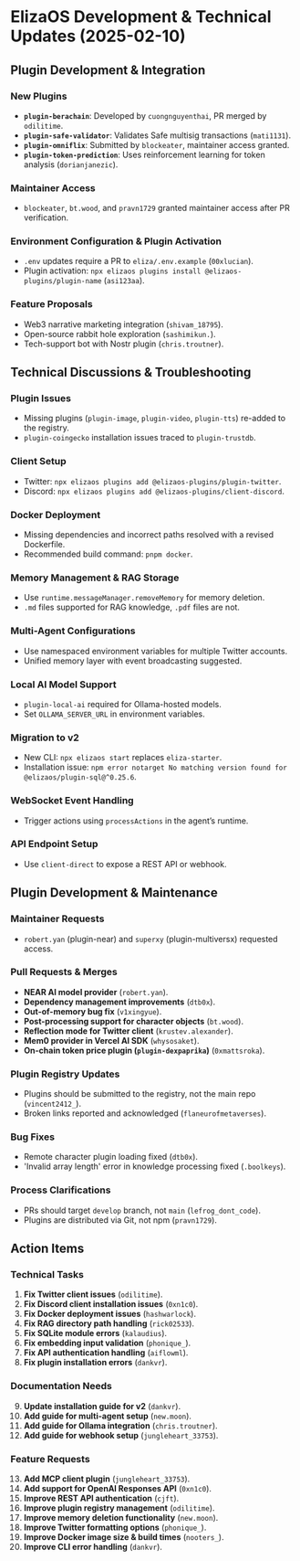 # ElizaOS Development & Technical Updates (2025-02-10)

## Plugin Development & Integration

### New Plugins
- **`plugin-berachain`**: Developed by `cuongnguyenthai`, PR merged by `odilitime`.
- **`plugin-safe-validator`**: Validates Safe multisig transactions (`mati1131`).
- **`plugin-omniflix`**: Submitted by `blockeater`, maintainer access granted.
- **`plugin-token-prediction`**: Uses reinforcement learning for token analysis (`dorianjanezic`).

### Maintainer Access
- `blockeater`, `bt.wood`, and `pravn1729` granted maintainer access after PR verification.

### Environment Configuration & Plugin Activation
- `.env` updates require a PR to `eliza/.env.example` (`00xlucian`).
- Plugin activation: `npx elizaos plugins install @elizaos-plugins/plugin-name` (`asi123aa`).

### Feature Proposals
- Web3 narrative marketing integration (`shivam_18795`).
- Open-source rabbit hole exploration (`sashimikun.`).
- Tech-support bot with Nostr plugin (`chris.troutner`).

## Technical Discussions & Troubleshooting

### Plugin Issues
- Missing plugins (`plugin-image`, `plugin-video`, `plugin-tts`) re-added to the registry.
- `plugin-coingecko` installation issues traced to `plugin-trustdb`.

### Client Setup
- Twitter: `npx elizaos plugins add @elizaos-plugins/plugin-twitter`.
- Discord: `npx elizaos plugins add @elizaos-plugins/client-discord`.

### Docker Deployment
- Missing dependencies and incorrect paths resolved with a revised Dockerfile.
- Recommended build command: `pnpm docker`.

### Memory Management & RAG Storage
- Use `runtime.messageManager.removeMemory` for memory deletion.
- `.md` files supported for RAG knowledge, `.pdf` files are not.

### Multi-Agent Configurations
- Use namespaced environment variables for multiple Twitter accounts.
- Unified memory layer with event broadcasting suggested.

### Local AI Model Support
- `plugin-local-ai` required for Ollama-hosted models.
- Set `OLLAMA_SERVER_URL` in environment variables.

### Migration to v2
- New CLI: `npx elizaos start` replaces `eliza-starter`.
- Installation issue: `npm error notarget No matching version found for @elizaos/plugin-sql@^0.25.6`.

### WebSocket Event Handling
- Trigger actions using `processActions` in the agent’s runtime.

### API Endpoint Setup
- Use `client-direct` to expose a REST API or webhook.

## Plugin Development & Maintenance

### Maintainer Requests
- `robert.yan` (plugin-near) and `superxy` (plugin-multiversx) requested access.

### Pull Requests & Merges
- **NEAR AI model provider** (`robert.yan`).
- **Dependency management improvements** (`dtb0x`).
- **Out-of-memory bug fix** (`v1xingyue`).
- **Post-processing support for character objects** (`bt.wood`).
- **Reflection mode for Twitter client** (`krustev.alexander`).
- **Mem0 provider in Vercel AI SDK** (`whysosaket`).
- **On-chain token price plugin (`plugin-dexpaprika`)** (`0xmattsroka`).

### Plugin Registry Updates
- Plugins should be submitted to the registry, not the main repo (`vincent2412_`).
- Broken links reported and acknowledged (`flaneurofmetaverses`).

### Bug Fixes
- Remote character plugin loading fixed (`dtb0x`).
- 'Invalid array length' error in knowledge processing fixed (`.boolkeys`).

### Process Clarifications
- PRs should target `develop` branch, not `main` (`lefrog_dont_code`).
- Plugins are distributed via Git, not npm (`pravn1729`).

## Action Items

### Technical Tasks
1. **Fix Twitter client issues** (`odilitime`).
2. **Fix Discord client installation issues** (`0xn1c0`).
3. **Fix Docker deployment issues** (`hashwarlock`).
4. **Fix RAG directory path handling** (`rick02533`).
5. **Fix SQLite module errors** (`kalaudius`).
6. **Fix embedding input validation** (`phonique_`).
7. **Fix API authentication handling** (`aiflowml`).
8. **Fix plugin installation errors** (`dankvr`).

### Documentation Needs
9. **Update installation guide for v2** (`dankvr`).
10. **Add guide for multi-agent setup** (`new.moon`).
11. **Add guide for Ollama integration** (`chris.troutner`).
12. **Add guide for webhook setup** (`jungleheart_33753`).

### Feature Requests
13. **Add MCP client plugin** (`jungleheart_33753`).
14. **Add support for OpenAI Responses API** (`0xn1c0`).
15. **Improve REST API authentication** (`cjft`).
16. **Improve plugin registry management** (`odilitime`).
17. **Improve memory deletion functionality** (`new.moon`).
18. **Improve Twitter formatting options** (`phonique_`).
19. **Improve Docker image size & build times** (`nooters_`).
20. **Improve CLI error handling** (`dankvr`).
